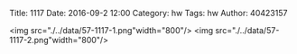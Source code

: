 Title: 1117
Date: 2016-09-2 12:00
Category: hw
Tags: hw
Author: 40423157



<!-- PELICAN_END_SUMMARY -->

<img src="./../data/57-1117-1.png"width="800"/>
<img src="./../data/57-1117-2.png"width="800"/>